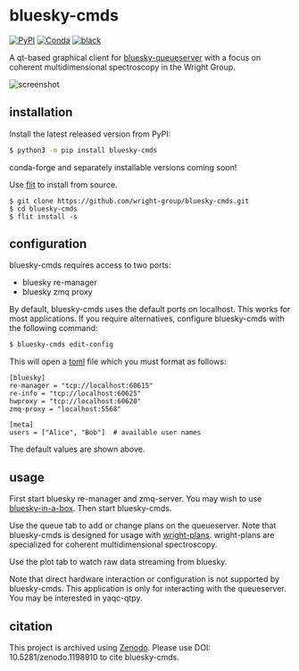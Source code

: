 # bluesky-cmds

[![PyPI](https://img.shields.io/pypi/v/bluesky-cmds)](https://pypi.org/project/bluesky-cmds)
[![Conda](https://img.shields.io/conda/vn/conda-forge/bluesky-cmds)](https://anaconda.org/conda-forge/bluesky-cmds)
[![black](https://img.shields.io/badge/code--style-black-black)](https://black.readthedocs.io/)

A qt-based graphical client for [bluesky-queueserver](https://blueskyproject.io/bluesky-queueserver/) with a focus on coherent multidimensional spectroscopy in the Wright Group.

![screenshot](./plot_screenshot.png)

## installation

Install the latest released version from PyPI:

```bash
$ python3 -m pip install bluesky-cmds
```

conda-forge and separately installable versions coming soon!

Use [flit](https://flit.readthedocs.io/) to install from source.

```
$ git clone https://github.com/wright-group/bluesky-cmds.git
$ cd bluesky-cmds
$ flit install -s
```

## configuration

bluesky-cmds requires access to two ports:
- bluesky re-manager
- bluesky zmq proxy

By default, bluesky-cmds uses the default ports on localhost.
This works for most applications.
If you require alternatives, configure bluesky-cmds with the following command:

```bash
$ bluesky-cmds edit-config
```

This will open a [toml](https://toml.io/) file which you must format as follows:

```
[bluesky]
re-manager = "tcp://localhost:60615"
re-info = "tcp://localhost:60625"
hwproxy = "tcp://localhost:60620"
zmq-proxy = "localhost:5568"

[meta]
users = ["Alice", "Bob"]  # available user names
```

The default values are shown above.

## usage

First start bluesky re-manager and zmq-server.
You may wish to use [bluesky-in-a-box](https://github.com/wright-group/bluesky-in-a-box).
Then start bluesky-cmds.

Use the queue tab to add or change plans on the queueserver.
Note that bluesky-cmds is designed for usage with [wright-plans](https://github.com/wright-group/wright-plans).
wright-plans are specialized for coherent multidimensional spectroscopy.

Use the plot tab to watch raw data streaming from bluesky.

Note that direct hardware interaction or configuration is not supported by bluesky-cmds.
This application is only for interacting with the queueserver.
You may be interested in yaqc-qtpy.

## citation

This project is archived using [Zenodo](https://zenodo.org/record/1198910).
Please use DOI: 10.5281/zenodo.1198910 to cite bluesky-cmds.

